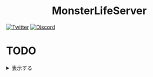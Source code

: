 <h1 align="center">MonsterLifeServer</h1>

[![Twitter](https://badgen.net/twitter/follow/mlserver2408?icon=twitter)](https://twitter.com/mlserver2408)
[![Discord](https://discord.com/api/guilds/556844677115150366/widget.png)](https://discord.mlserver.xyz)

# TODO
<details>
<summary>表示する</summary>

## 青鬼ゲーム6.23
- [ ] お肉が多い
  - チェスト更新スパンを変更する
  - お肉の数の最大数(チェスト内)を2個やお肉が再設置されないチェストを作る
  - キャラクタースキルを使う度空腹ゲージが三つくらい減少するなど空腹になりやすくする

## 青鬼ゲーム3.0
- [ ] 卓郎役職が未実装
- [ ] 美香役職が未実装
- [ ] 青鬼側が強い問題有
- [ ] スタックを分けるとクラフトできない
- [ ] ハードモードにおいて鬼が作業台を壊すとカウントに限らず作業台の位置を変えれる機能

## 青鬼スクール
- [ ] 仕様を完成させる
- [ ] Pluginを作る
- [x] マップを作る

## 青鬼オンライン

## 増え鬼
- [ ] 最新システムに更新する

## ロビー鯖
- [ ] Advanced Parkourの作成
- [ ] 言語を日本語に変更しても日本語表記にならない
- [ ] URLを投げたときに翻訳される

## スカイブロック鯖
- [ ] 言語を日本語に変更しても日本語表記にならない
- [ ] URLを投げたときに翻訳される

</details>

